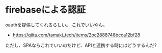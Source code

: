 # firebaseによる認証

oauthを提供してくれるらしい。
これでいいやん。

* https://qiita.com/tamaki_tech/items/2bc2888748bcca12bf28

ただし、SPAならこれでいいのだけど、APIと連携する時にはどうするんだ?
